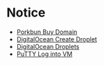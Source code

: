# Notice

- [Porkbun Buy Domain](porkbun-buy-domain.png)
- [DigitalOcean Create Droplet](digitalocean-create-droplet.jpeg)
- [DigitalOcean Droplets](digitalocean-droplets.png)
- [PuTTY Log into VM](putty-log-into-vm.png)